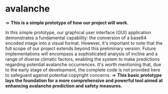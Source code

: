 # avalanche
=> **This is a simple prototype of how our project will work.**

In this simple prototype, our graphical user interface (GUI) application demonstrates a fundamental capability: the conversion of a base64 encoded image into a visual format. However, it's important to note that the full scope of our project extends beyond this preliminary version. Future implementations will encompass a sophisticated analysis of incline and a range of diverse climatic factors, enabling the system to make predictions regarding potential avalanche occurrences. It's worth mentioning that, due to the early stage of development, the complete code is not provided here to safeguard against potential copyright concerns. 
=> **This basic prototype lays the foundation for a more comprehensive and powerful tool aimed at enhancing avalanche prediction and safety measures.**

